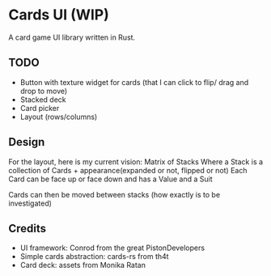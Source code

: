 Cards UI (WIP)
========

A card game UI library written in Rust.

TODO
----
* Button with texture widget for cards (that I can click to flip/ drag and drop to move)
* Stacked deck
* Card picker
* Layout (rows/columns)


Design
------
For the layout, here is my current vision:
Matrix of Stacks
Where a Stack is a collection of Cards + appearance(expanded or not, flipped or not)
Each Card can be face up or face down and has a Value and a Suit

Cards can then be moved between stacks (how exactly is to be investigated)

Credits
-------
* UI framework: Conrod from the great PistonDevelopers
* Simple cards abstraction: cards-rs from th4t
* Card deck: assets from Monika Ratan
